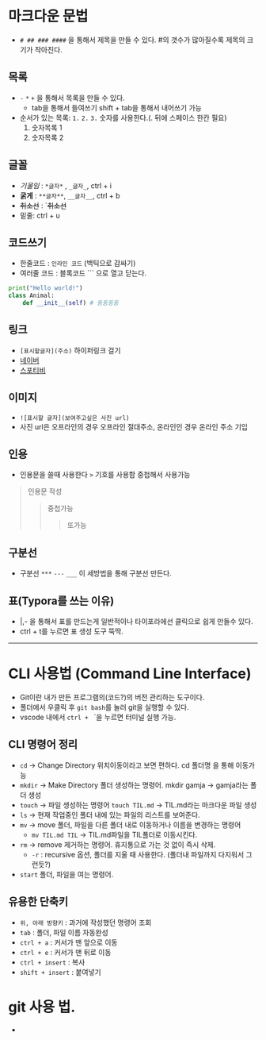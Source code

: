 # 마크다운 문법
- `# ## ### ####` 을 통해서 제목을 만들 수 있다. #의 갯수가 많아질수록 제목의 크기가 작아진다.

## 목록
- `-` `*` `+` 을 통해서 목록을 만들 수 있다.
    - tab을 통해서 들여쓰기 shift + tab을 통해서 내어쓰기 가능
- 순서가 있는 목록: `1.` `2.` `3.`  숫자를 사용한다.(. 뒤에 스페이스 한칸 필요)
    1. 숫자목록 1
    2. 숫자목록 2

## 글꼴
- *기울임* : `*글자*` , `_글자_`, ctrl + i
- **굵게** : `**글자**`, `__글자__`, ctrl + b
- ~~취소선~~ : `~~취소선~~
- 밑줄: ctrl + u

## 코드쓰기
- 한줄코드 : `인라인 코드` (백틱으로 감싸기)
- 여러줄 코드 : 블록코드 ``` 으로 열고 닫는다.

```python
print("Hello world!")
class Animal:
    def __init__(self) # 등등등등
```

## 링크
- `[표시할글자](주소)` 하이퍼링크 걸기
- [네이버](https://www.naver.com)
- [스포티비](https://spotvnow.com)


## 이미지
- `![표시할 글자](보여주고싶은 사진 url)`
- 사진 url은 오프라인의 경우 오프라인 절대주소, 온라인인 경우 온라인 주소 기입

## 인용
- 인용문을 쓸때 사용한다 `>` 기호를 사용함 중첩해서 사용가능
> 인용문 작성
>> 중첩가능
>>> 또가능

## 구분선
- 구분선 `***` `---` `___` 이 세방법을 통해 구분선 만든다. 

## 표(Typora를 쓰는 이유)
- |,- 을 통해서 표를 만드는게 일반적이나 타이포라에선 클릭으로 쉽게 만들수 있다.
- ctrl + t를 누르면 표 생성 도구 뚝딱.

---
# CLI 사용법 (Command Line Interface)
- Git이란 내가 만든 프로그램의(코드?)의 버전 관리하는 도구이다.
- 폴더에서 우클릭 후 `git bash`를 눌러 git을 실행할 수 있다.
- vscode 내에서 `ctrl + ` `을 누르면 터미널 실행 가능.

## CLI 명령어 정리
- `cd` -> Change Directory 위치이동이라고 보면 편하다. cd 폴더명 을 통해 이동가능
- `mkdir` -> Make Directory 폴더 생성하는 명령어. mkdir gamja -> gamja라는 폴더 생성
- `touch` -> 파일 생성하는 명령어 `touch TIL.md` -> TIL.md라는 마크다운 파일 생성
- `ls` -> 현재 작업중인 폴더 내에 있는 파일의 리스트를 보여준다.
- `mv` -> move 폴더, 파일을 다른 폴더 내로 이동하거나 이름을 변경하는 명령어
    - `mv TIL.md TIL` -> TIL.md파일을 TIL폴더로 이동시킨다. 
- `rm` -> remove 제거하는 명령어. 휴지통으로 가는 것 없이 즉시 삭제.
    - `-r` : recursive 옵션, 폴더를 지울 때 사용한다. (폴더내 파일까지 다지워서 그런듯?)
- `start` 폴더, 파일을 여는 명령어.

## 유용한 단축키 
- `위, 아래 방향키` : 과거에 작성했던 명령어 조회
- `tab` : 폴더, 파일 이름 자동완성
- `ctrl + a` : 커서가 맨 앞으로 이동
- `ctrl + e` : 커서가 맨 뒤로 이동
- `ctrl + insert` : 복사 
- `shift + insert` : 붙여넣기

# git 사용 법.
-